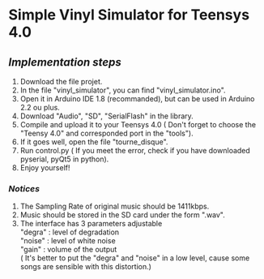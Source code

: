 # Simple Vinyl Simulator for Teensys 4.0
## _Implementation steps_
1. Download the file projet.
2. In the file "vinyl_simulator", you can find "vinyl_simulator.ino".
3. Open it in Arduino IDE 1.8 (recommanded), but can be used in Arduino 2.2 ou plus.
4. Download "Audio", "SD", "SerialFlash" in the library.
5. Compile and upload it to your Teensys 4.0 ( Don't forget to choose the "Teensy 4.0" and corresponded port in the "tools").
6. If it goes well, open the file "tourne_disque".
7. Run control.py ( If you meet the error, check if you have downloaded pyserial, pyQt5 in python).
8. Enjoy yourself!

### _Notices_
1. The Sampling Rate of original music should be 1411kbps.
2. Music should be stored in the SD card under the form ".wav".
3. The interface has 3 parameters adjustable    
   "degra" : level of degradation  
   "noise" : level of white noise  
   "gain"  : volume of the output  
   ( It's better to put the "degra" and "noise" in a low level, cause some songs are sensible with this distortion.)
   

